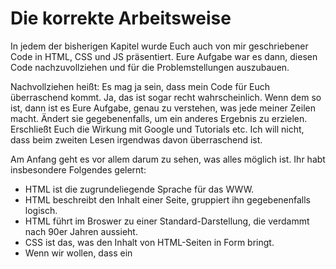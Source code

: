 # Die korrekte Arbeitsweise

In jedem der bisherigen Kapitel wurde Euch auch von mir geschriebener Code in 
HTML, CSS und JS präsentiert. Eure Aufgabe war es dann, diesen Code nachzuvollziehen 
und für die Problemstellungen auszubauen.

Nachvollziehen heißt: Es mag ja sein, dass mein Code für Euch überraschend kommt. 
Ja, das ist sogar recht wahrscheinlich. Wenn dem so ist, dann ist es Eure Aufgabe, 
genau zu verstehen, was jede meiner Zeilen macht. Ändert sie gegebenenfalls, um 
ein anderes Ergebnis zu erzielen. Erschließt Euch die Wirkung mit Google und 
Tutorials etc. Ich will nicht, dass beim zweiten Lesen irgendwas davon 
überraschend ist.

Am Anfang geht es vor allem darum zu sehen, was alles möglich ist. Ihr habt 
insbesondere Folgendes gelernt:

- HTML ist die zugrundeliegende Sprache für das WWW.
- HTML beschreibt den Inhalt einer Seite, gruppiert ihn gegebenenfalls logisch.
- HTML führt im Broswer zu einer Standard-Darstellung, die verdammt nach 90er Jahren aussieht.
- CSS ist das, was den Inhalt von HTML-Seiten in Form bringt.
- Wenn wir wollen, dass ein 